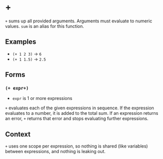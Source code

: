 # +

`+` sums up all provided arguments. Arguments must evaluate to numeric values.
`sum` is an alias for this function.

## Examples

* `(+ 1 2 3)` -> `6`
* `(+ 1 1.5)` -> `2.5`

## Forms

### `(+ expr+)`

* `expr` is 1 or more expressions

`+` evaluates each of the given expressions in sequence. If the expression
evaluates to a number, it is added to the total sum. If an expression returns
an error, `+` returns that error and stops evaluating further expressions.

## Context

`+` uses one scope per expression, so nothing is shared (like variables) between
expressions, and nothing is leaking out.
